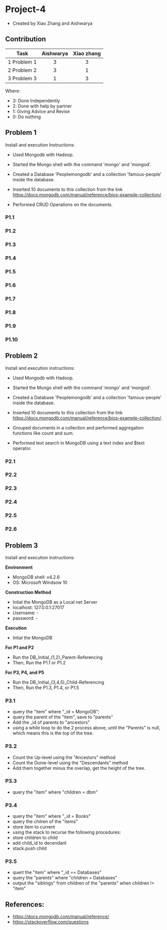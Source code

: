 # Project-4
- Created by Xiao Zhang and Aishwarya
## Contribution

|              Task              | Aishwarya | Xiao zhang |
| :----------------------------: | :-------: | :--------: |
|      1 Problem 1               |     3     |     3      |
|      2 Problem 2               |     3     |     1      |
| 3 Problem 3                    |     1     |     3      |


Where: 

- 3: Done Independently 
- 2: Done with help by partner
- 1: Giving Advice and Revise
- 0: Do nothing

## Problem 1

Install and execution Instructions:

 - Used Mongodb with Hadoop.

 - Started the Mongo shell with the command 'mongo' and 'mongod'.

 - Created a Database 'Peoplemongodb' and a collection 'famous-people' inside the database.

 - Inserted 10 documents to this collection from the link https://docs.mongodb.com/manual/reference/bios-example-collection/.

 - Performed CRUD Operations on the documents.


### P1.1
### P1.2
### P1.3 
### P1.4
### P1.5 
### P1.6
### P1.7
### P1.8
### P1.9
### P1.10

## Problem 2

Install and execution instructions: 

  - Used Mongodb with Hadoop.

  - Started the Mongo shell with the command 'mongo' and 'mongod'.

  - Created a Database 'Peoplemongodb' and a collection 'famous-people' inside the database.

 - Inserted 10 documents to this collection from the link https://docs.mongodb.com/manual/reference/bios-example-collection/.

 - Grouped documents in a collection and performed aggregation functions like count and sum.

 - Performed text search in MongoDB using a text index and $text operator.


### P2.1
### P2.2 
### P2.3 
### P2.4 
### P2.5
### P2.6

## Problem 3
Install and execution instructions:

**Environment**
 - MongoDB shell: v4.2.6
 - OS: Microsoft Windsow 10
 
**Construction Method**

 - Intial the MongoDB as a Local net Server
 - localhost: 127.0.0.1:27017
 - Username: -
 - password: -
 
**Execution** 

- Intial the MongoDB

**For P1 and P2**
- Run the DB_Initial_(1,2)_Parent-Referencing
- Then, Run the P1.1 or P1.2

**For P3, P4, and P5**
- Run the DB_Initial_(3,4,5)_Child-Referencing
- Then, Run the P1.3, P1.4, or P1.5
### P3.1
- query the "item" where “_id = MongoDB”;
- query the parent of the "item", save to "parents"
- Add the _id of parents to "ancestors"
- using a while loop to do the 2 process above, until the "Parents" is null, which means this is the top of the tree.
### P3.2
- Count the Up-level using the "Ancestors" method
- Count the Donw-level using the "Descendants" method
- Add them together minus the overlap, get the height of the tree.
### P3.3
- query the "item" where "children = dbm"
### P3.4
- query the "item" where "_id = Books"
- query the chilren of the "items"
- store item to current
- using the stack to recurse the following procedures:
 - store children to child
 - add child_id to decendant
 - stack.push child
### P3.5 
- quert the "item" where “_id == Databases”
- query the "parents" where "children = Databases"
- output the "siblings" from children of the "parents" when children != "item"
## References:
 - https://docs.mongodb.com/manual/reference/
 - https://stackoverflow.com/questions
